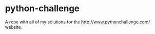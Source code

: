 # python-challenge
A repo with all of my solutions for the http://www.pythonchallenge.com/ website.

